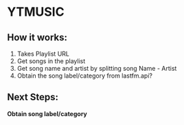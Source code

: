 # YTMUSIC
## How it works:
1. Takes Playlist URL
2. Get songs in the playlist
3. Get song name and artist by splitting song Name - Artist
4. Obtain the song label/category from lastfm.api?

## Next Steps:
**Obtain song label/category**

